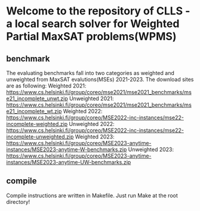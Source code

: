 # Welcome to the repository of CLLS - a local search solver for Weighted Partial MaxSAT problems(WPMS)

## benchmark
The evaluating benchmarks fall into two categories as weighted and unweighted from MaxSAT evalutions(MSEs) 2021-2023.
The download sites are as following:
Weighted 2021: https://www.cs.helsinki.fi/group/coreo/mse2021/mse2021_benchmarks/mse21_incomplete_unwt.zip
Unweighted 2021: https://www.cs.helsinki.fi/group/coreo/mse2021/mse2021_benchmarks/mse21_incomplete_wt.zip
Weighted 2022: https://www.cs.helsinki.fi/group/coreo/MSE2022-inc-instances/mse22-incomplete-weighted.zip
Unweighted 2022: https://www.cs.helsinki.fi/group/coreo/MSE2022-inc-instances/mse22-incomplete-unweighted.zip
Weighted 2023: https://www.cs.helsinki.fi/group/coreo/MSE2023-anytime-instances/MSE2023-anytime-W-benchmarks.zip
Unweighted 2023: https://www.cs.helsinki.fi/group/coreo/MSE2023-anytime-instances/MSE2023-anytime-UW-benchmarks.zip

## compile
Compile instructions are written in Makefile. Just run Make at the root directory!


